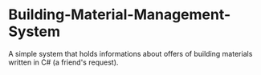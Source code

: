 # Building-Material-Management-System
A simple system that holds informations about offers of building materials written in C# (a friend's request).
